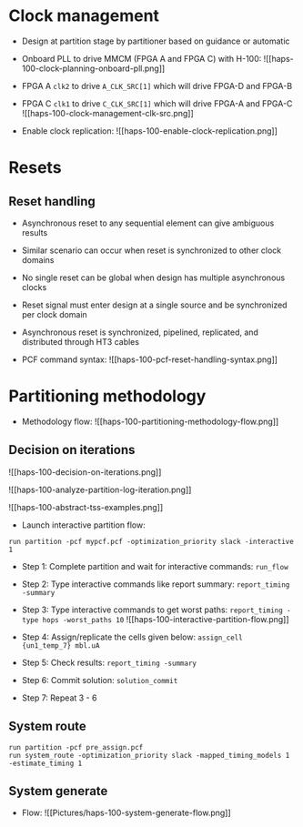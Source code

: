# Clock management
- Design at partition stage by partitioner based on guidance or automatic

- Onboard PLL to drive MMCM (FPGA A and FPGA C) with H-100:
![[haps-100-clock-planning-onboard-pll.png]]

- FPGA A `clk2` to drive `A_CLK_SRC[1]` which will drive FPGA-D and FPGA-B
- FPGA C `clk1` to drive `C_CLK_SRC[1]` which will drive FPGA-A and FPGA-C
![[haps-100-clock-management-clk-src.png]]

- Enable clock replication:
![[haps-100-enable-clock-replication.png]]

# Resets
## Reset handling
- Asynchronous reset to any sequential element can give ambiguous results
- Similar scenario can occur when reset is synchronized to other clock domains
- No single reset can be global when design has multiple asynchronous clocks
- Reset signal must enter design at a single source and be synchronized per clock domain

- Asynchronous reset is synchronized, pipelined, replicated, and distributed through HT3 cables

- PCF command syntax: 
![[haps-100-pcf-reset-handling-syntax.png]]

# Partitioning methodology
- Methodology flow:
![[haps-100-partitioning-methodology-flow.png]]

## Decision on iterations
![[haps-100-decision-on-iterations.png]]

![[haps-100-analyze-partition-log-iteration.png]]

![[haps-100-abstract-tss-examples.png]]

- Launch interactive partition flow:
```
run partition -pcf mypcf.pcf -optimization_priority slack -interactive 1
```
- Step 1: Complete partition and wait for interactive commands: `run_flow`
- Step 2: Type interactive commands like report summary: `report_timing -summary`
- Step 3: Type interactive commands to get worst paths: `report_timing -type hops -worst_paths 10`
![[haps-100-interactive-partition-flow.png]]

- Step 4: Assign/replicate the cells given below: `assign_cell {un1_temp_7} mbl.uA`
- Step 5: Check results: `report_timing -summary`
- Step 6: Commit solution: `solution_commit`
- Step 7: Repeat 3 - 6

## System route
```
run partition -pcf pre_assign.pcf
run system_route -optimization_priority slack -mapped_timing_models 1 -estimate_timing 1
```

## System generate
- Flow: 
![[Pictures/haps-100-system-generate-flow.png]]

